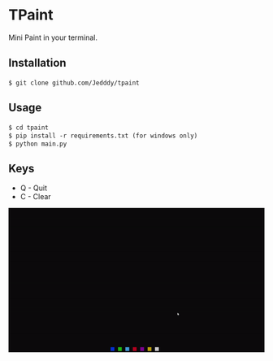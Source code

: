# TPaint

Mini Paint in your terminal.

## Installation

```
$ git clone github.com/Jedddy/tpaint
```

## Usage

```
$ cd tpaint
$ pip install -r requirements.txt (for windows only)
$ python main.py
```

## Keys
- Q - Quit
- C - Clear

![](https://github.com/Jedddy/tpaint/blob/master/assets/example.gif)
